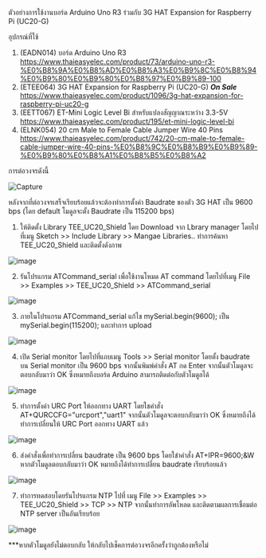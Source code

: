 ตัวอย่างการใช้งานบอร์ด Arduino Uno R3 ร่วมกับ  3G HAT Expansion for Raspberry Pi (UC20-G)


อุปกรณ์ที่ใช้
1. (EADN014) บอร์ด Arduino Uno R3 https://www.thaieasyelec.com/product/73/arduino-uno-r3-%E0%B8%9A%E0%B8%AD%E0%B8%A3%E0%B9%8C%E0%B8%94%E0%B9%80%E0%B9%80%E0%B8%97%E0%B9%89-100
2. (ETEE064) 3G HAT Expansion for Raspberry Pi (UC20-G) ***On Sale*** https://www.thaieasyelec.com/product/1096/3g-hat-expansion-for-raspberry-pi-uc20-g
3. (EETT067) ET-Mini Logic Level Bi สำหรับแปลงสัญญาณระหว่าง 3.3-5V https://www.thaieasyelec.com/product/195/et-mini-logic-level-bi
4. (ELNK054) 20 cm Male to Female Cable Jumper Wire 40 Pins https://www.thaieasyelec.com/product/742/20-cm-male-to-female-cable-jumper-wire-40-pins-%E0%B8%9C%E0%B8%B9%E0%B9%89-%E0%B9%80%E0%B8%A1%E0%B8%B5%E0%B8%A2


การต่อวงจรดังนี้ 

![Capture](https://user-images.githubusercontent.com/8803501/105672079-64cce180-5f16-11eb-97bb-f9cb0b266c2f.JPG)


หลังจากที่ต่อวงจรเสร็จเรียบร้อยแล้วจะต้องทำการตั้งค่า Baudrate ของตัว 3G HAT เป็น 9600 bps (โดย default โมดูลจะตั้ง Baudrate เป็น 115200 bps)


1. ให้ติดตั้ง Library TEE_UC20_Shield โดย Download จาก Lbrary manager โดยไปที่เมนู Sketch >> Include Library >> Mangae Libraries.. ทำการค้นหา TEE_UC20_Shield และติดตั้งดังภาพ

![image](https://user-images.githubusercontent.com/8803501/105673919-4f0ceb80-5f19-11eb-94b1-946f3156957c.png)



2. รันโปรแกรม ATCommand_serial เพื่อใช้งานโหมด AT command โดยไปที่เมนู File >> Examples >> TEE_UC20_Shield >> ATCommand_serial 

![image](https://user-images.githubusercontent.com/8803501/105674613-5e406900-5f1a-11eb-8d9d-d8cefa0bf52b.png)



3. ภายในโปรแกรม ATCommand_serial แก้ไข mySerial.begin(9600); เป็น mySerial.begin(115200); และทำการ upload 

![image](https://user-images.githubusercontent.com/8803501/105675177-43babf80-5f1b-11eb-9504-ac27ec182f5e.png)



4. เปิด Serial monitor โดยไปที่แถบเมนู Tools >> Serial monitor โดยตั้ง baudrate บน Serial monitor เป็น 9600 bps จากนั้นพิมพ์คำสั่ง AT กด Enter จากนั้นตัวโมดูลจะตอบกลับมาว่า OK ซึ่งหมายถึงบอร์ด Arduino สามารถติดต่อกับตัวโมดูลได้

![image](https://user-images.githubusercontent.com/8803501/105676107-a2346d80-5f1c-11eb-9255-8db14a6242cb.png)



5. ทำการตั้งค่า URC Port ให้ออกทาง UART โดยใชคำสั่ง AT+QURCCFG="urcport","uart1" จากนั้นตัวโมดูลจะตอบกลับมาว่า OK ซึ่งหมายถึงได้ทำการเปลี่ยนให้ URC Port ออกทาง UART แล้ว

![image](https://user-images.githubusercontent.com/8803501/105678007-356ea280-5f1f-11eb-81a1-211707cd2b70.png)



6. ส่งคำสั่งเพื่อทำการเปลี่ยน baudrate เป็น 9600 bps โดยใชำคำสั่ง AT+IPR=9600;&W หากตัวโมดูลตอบกลับมาว่า OK หมายถึงได้ทำการเปลี่ยน baudrate เรียบร้อยแล้ว

![image](https://user-images.githubusercontent.com/8803501/105676669-6cdc4f80-5f1d-11eb-9f08-042a43fcba1b.png)



7. ทำการทดสอบโดยรันโปรแกรม NTP ไปที่ เมนู File >> Examples >> TEE_UC20_Shield >> TCP >> NTP จากนั้นทำการอัพโหลด และติดตามผลการเชื่อมต่อ NTP server เป็นอันเรียบร้อย 

![image](https://user-images.githubusercontent.com/8803501/105677213-29ceac00-5f1e-11eb-93da-9d94ae7a927d.png)



***หากตัวโมดูลยังไม่ตอบกลับ ให้กลับไปเช็คการต่อวงจรอีกครั้งว่าถูกต้องหรือไม่

